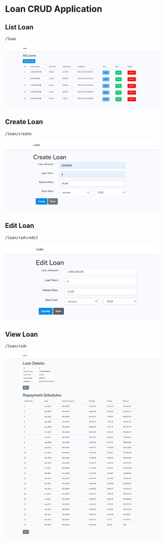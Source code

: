 # Loan CRUD Application
## List Loan
```url
/loan
```
![Image](./images/index.png)

## Create Loan
```url
/loan/create
```
![Image](./images/create.png)

## Edit Loan
```url
/loan/<id>/edit
```
![Image](./images/edit.png)

## View Loan
```url
/loan/<id>
```
![Image](./images/show.png)
